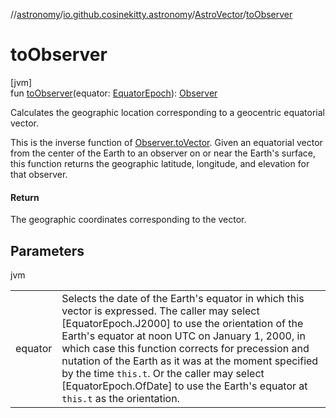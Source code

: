 //[astronomy](../../../index.md)/[io.github.cosinekitty.astronomy](../index.md)/[AstroVector](index.md)/[toObserver](to-observer.md)

# toObserver

[jvm]\
fun [toObserver](to-observer.md)(equator: [EquatorEpoch](../-equator-epoch/index.md)): [Observer](../-observer/index.md)

Calculates the geographic location corresponding to a geocentric equatorial vector.

This is the inverse function of [Observer.toVector](../-observer/to-vector.md). Given an equatorial vector from the center of the Earth to an observer on or near the Earth's surface, this function returns the geographic latitude, longitude, and elevation for that observer.

#### Return

The geographic coordinates corresponding to the vector.

## Parameters

jvm

| | |
|---|---|
| equator | Selects the date of the Earth's equator in which this vector is expressed.     The caller may select [EquatorEpoch.J2000] to use the orientation of the Earth's equator     at noon UTC on January 1, 2000, in which case this function corrects for precession     and nutation of the Earth as it was at the moment specified by the time `this.t`.     Or the caller may select [EquatorEpoch.OfDate] to use the Earth's equator at `this.t`     as the orientation. |
